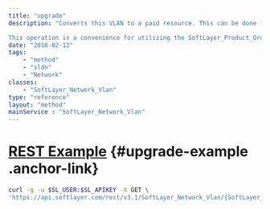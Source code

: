 ```yaml
---
title: "upgrade"
description: "Converts this VLAN to a paid resource. This can be done for any Automatic VLAN. This operation can only be executed on an Automatic VLAN, and will transition it to being a Premium VLAN. The VLAN will then provide the benefits of a Premium VLAN. A Premium VLAN will remain on the account until cancelled. This operation cannot be undone! Once a VLAN becomes Premium, it can only be removed through cancellation, which will result in it being reclaimed. 

This operation is a convenience for utilizing the SoftLayer_Product_Order.placeOrder operation. It will place an order to upgrade the VLAN it is executed against. It will take a few moments for the order to be processed and the upgrade to complete. Note that the order is placed in such a way that any account state which prevents automatic order approval will prevent the order from being placed. Thus, if no error is received, the order was placed and approved, and the VLAN will be upgraded shortly. "
date: "2018-02-12"
tags:
    - "method"
    - "sldn"
    - "Network"
classes:
    - "SoftLayer_Network_Vlan"
type: "reference"
layout: "method"
mainService : "SoftLayer_Network_Vlan"
---
```


# [REST Example](#upgrade-example) <a href="/article/rest/"><i class="fas fa-question"></i></a> {#upgrade-example .anchor-link} 
```bash
curl -g -u $SL_USER:$SL_APIKEY -X GET \
'https://api.softlayer.com/rest/v3.1/SoftLayer_Network_Vlan/{SoftLayer_Network_VlanID}/upgrade'
```
